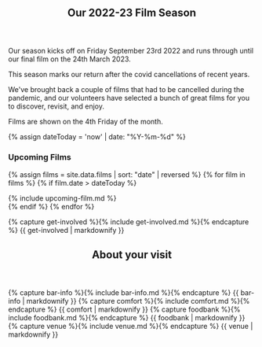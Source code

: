 <!--<article class="post">
  <header class="post-header">
    <h2 class="post-title">{{ film.name }}</h2>
  </header>
  <section class="post-excerpt">
    <div>
    {{ film.description | markdownify }}
    </div>
  </section>    
</article>

-->


<article class="post"> <!-- centres the content in the page -->
  <header class="post-header">
    <h1 class="post-title">Our 2022-23 Film Season</h1>
  </header>
  <section class="main-page">
<div markdown="1">

Our season kicks off on Friday September 23rd 2022 and runs through until our final film on the 24th March 2023.

This season marks our return after the covid cancellations of recent years. 

We've brought back a couple of films that had to be cancelled during the pandemic, and our volunteers have selected a bunch of great films for you to discover, revisit, and enjoy.

Films are shown on the 4th Friday of the month.

{% assign dateToday = 'now' | date: "%Y-%m-%d" %}

### Upcoming Films

{% assign films = site.data.films | sort: "date" | reversed  %}
{% for film in films %}
{% if film.date > dateToday  %}
<div class="post-content film-item" markdown="1">
{% include upcoming-film.md %}
</div>
{% endif %}
{% endfor %}

{% capture get-involved %}{% include get-involved.md %}{% endcapture %}
{{ get-involved | markdownify }}
</div>
</section>    
</article>

<article class="post">
  <header class="post-header">
    <h2 class="post-title">About your visit</h2>
  </header>
  <section class="main-page">
<div>
{% capture bar-info %}{% include bar-info.md %}{% endcapture %}
{{ bar-info | markdownify }}
{% capture comfort %}{% include comfort.md %}{% endcapture %}
{{ comfort | markdownify }}
{% capture foodbank %}{% include foodbank.md %}{% endcapture %}
{{ foodbank | markdownify }}
{% capture venue %}{% include venue.md %}{% endcapture %}
{{ venue | markdownify }}
    </div>
  </section>    
</article>